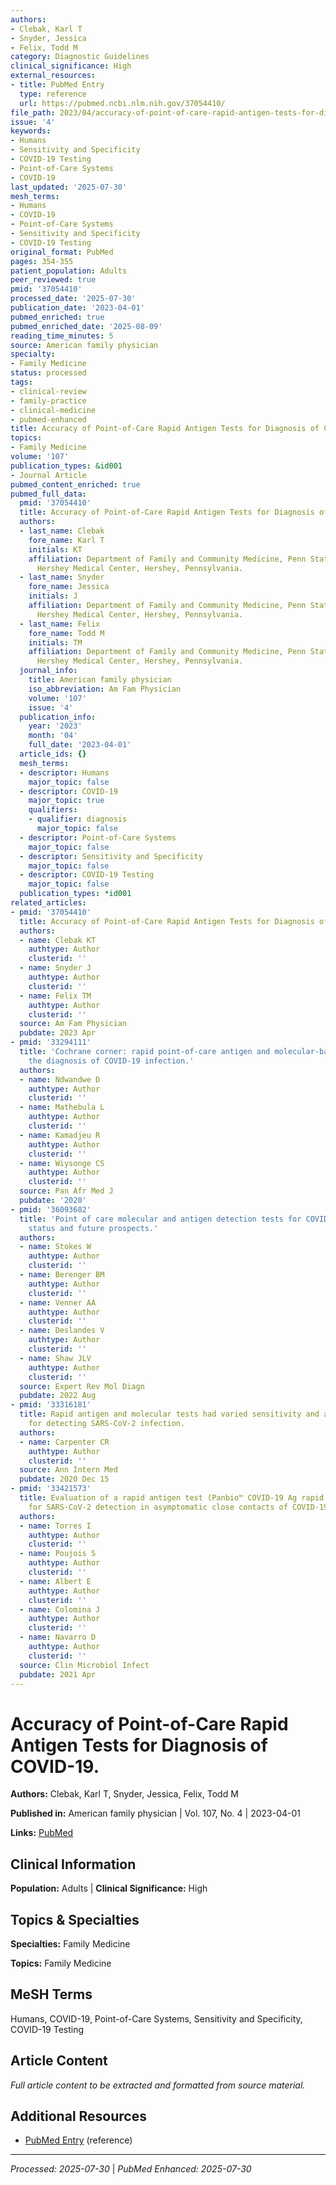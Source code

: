 ```yaml
---
authors:
- Clebak, Karl T
- Snyder, Jessica
- Felix, Todd M
category: Diagnostic Guidelines
clinical_significance: High
external_resources:
- title: PubMed Entry
  type: reference
  url: https://pubmed.ncbi.nlm.nih.gov/37054410/
file_path: 2023/04/accuracy-of-point-of-care-rapid-antigen-tests-for-diagnosis.md
issue: '4'
keywords:
- Humans
- Sensitivity and Specificity
- COVID-19 Testing
- Point-of-Care Systems
- COVID-19
last_updated: '2025-07-30'
mesh_terms:
- Humans
- COVID-19
- Point-of-Care Systems
- Sensitivity and Specificity
- COVID-19 Testing
original_format: PubMed
pages: 354-355
patient_population: Adults
peer_reviewed: true
pmid: '37054410'
processed_date: '2025-07-30'
publication_date: '2023-04-01'
pubmed_enriched: true
pubmed_enriched_date: '2025-08-09'
reading_time_minutes: 5
source: American family physician
specialty:
- Family Medicine
status: processed
tags:
- clinical-review
- family-practice
- clinical-medicine
- pubmed-enhanced
title: Accuracy of Point-of-Care Rapid Antigen Tests for Diagnosis of COVID-19.
topics:
- Family Medicine
volume: '107'
publication_types: &id001
- Journal Article
pubmed_content_enriched: true
pubmed_full_data:
  pmid: '37054410'
  title: Accuracy of Point-of-Care Rapid Antigen Tests for Diagnosis of COVID-19.
  authors:
  - last_name: Clebak
    fore_name: Karl T
    initials: KT
    affiliation: Department of Family and Community Medicine, Penn State Health M.S.
      Hershey Medical Center, Hershey, Pennsylvania.
  - last_name: Snyder
    fore_name: Jessica
    initials: J
    affiliation: Department of Family and Community Medicine, Penn State Health M.S.
      Hershey Medical Center, Hershey, Pennsylvania.
  - last_name: Felix
    fore_name: Todd M
    initials: TM
    affiliation: Department of Family and Community Medicine, Penn State Health M.S.
      Hershey Medical Center, Hershey, Pennsylvania.
  journal_info:
    title: American family physician
    iso_abbreviation: Am Fam Physician
    volume: '107'
    issue: '4'
  publication_info:
    year: '2023'
    month: '04'
    full_date: '2023-04-01'
  article_ids: {}
  mesh_terms:
  - descriptor: Humans
    major_topic: false
  - descriptor: COVID-19
    major_topic: true
    qualifiers:
    - qualifier: diagnosis
      major_topic: false
  - descriptor: Point-of-Care Systems
    major_topic: false
  - descriptor: Sensitivity and Specificity
    major_topic: false
  - descriptor: COVID-19 Testing
    major_topic: false
  publication_types: *id001
related_articles:
- pmid: '37054410'
  title: Accuracy of Point-of-Care Rapid Antigen Tests for Diagnosis of COVID-19.
  authors:
  - name: Clebak KT
    authtype: Author
    clusterid: ''
  - name: Snyder J
    authtype: Author
    clusterid: ''
  - name: Felix TM
    authtype: Author
    clusterid: ''
  source: Am Fam Physician
  pubdate: 2023 Apr
- pmid: '33294111'
  title: 'Cochrane corner: rapid point-of-care antigen and molecular-based tests for
    the diagnosis of COVID-19 infection.'
  authors:
  - name: Ndwandwe D
    authtype: Author
    clusterid: ''
  - name: Mathebula L
    authtype: Author
    clusterid: ''
  - name: Kamadjeu R
    authtype: Author
    clusterid: ''
  - name: Wiysonge CS
    authtype: Author
    clusterid: ''
  source: Pan Afr Med J
  pubdate: '2020'
- pmid: '36093682'
  title: 'Point of care molecular and antigen detection tests for COVID-19: current
    status and future prospects.'
  authors:
  - name: Stokes W
    authtype: Author
    clusterid: ''
  - name: Berenger BM
    authtype: Author
    clusterid: ''
  - name: Venner AA
    authtype: Author
    clusterid: ''
  - name: Deslandes V
    authtype: Author
    clusterid: ''
  - name: Shaw JLV
    authtype: Author
    clusterid: ''
  source: Expert Rev Mol Diagn
  pubdate: 2022 Aug
- pmid: '33316181'
  title: Rapid antigen and molecular tests had varied sensitivity and ≥97% specificity
    for detecting SARS-CoV-2 infection.
  authors:
  - name: Carpenter CR
    authtype: Author
    clusterid: ''
  source: Ann Intern Med
  pubdate: 2020 Dec 15
- pmid: '33421573'
  title: Evaluation of a rapid antigen test (Panbio™ COVID-19 Ag rapid test device)
    for SARS-CoV-2 detection in asymptomatic close contacts of COVID-19 patients.
  authors:
  - name: Torres I
    authtype: Author
    clusterid: ''
  - name: Poujois S
    authtype: Author
    clusterid: ''
  - name: Albert E
    authtype: Author
    clusterid: ''
  - name: Colomina J
    authtype: Author
    clusterid: ''
  - name: Navarro D
    authtype: Author
    clusterid: ''
  source: Clin Microbiol Infect
  pubdate: 2021 Apr
---
```


# Accuracy of Point-of-Care Rapid Antigen Tests for Diagnosis of COVID-19.

**Authors:** Clebak, Karl T, Snyder, Jessica, Felix, Todd M

**Published in:** American family physician | Vol. 107, No. 4 | 2023-04-01

**Links:** [PubMed](https://pubmed.ncbi.nlm.nih.gov/37054410/)

## Clinical Information

**Population:** Adults | **Clinical Significance:** High

## Topics & Specialties

**Specialties:** Family Medicine

**Topics:** Family Medicine

## MeSH Terms

Humans, COVID-19, Point-of-Care Systems, Sensitivity and Specificity, COVID-19 Testing

## Article Content

*Full article content to be extracted and formatted from source material.*

## Additional Resources

- [PubMed Entry](https://pubmed.ncbi.nlm.nih.gov/37054410/) (reference)

---

*Processed: 2025-07-30* | *PubMed Enhanced: 2025-07-30*
